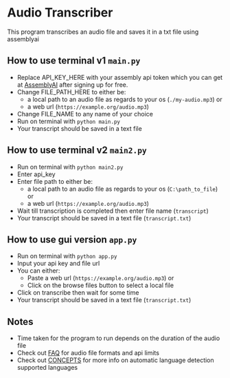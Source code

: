 # Audio Transcriber

This program transcribes an audio file and saves it in a txt file using assemblyai

## How to use terminal v1 `main.py`

- Replace API_KEY_HERE with your assembly api token which you can get at [AssemblyAI](https://www.assemblyai.com) after signing up for free.
- Change FILE_PATH_HERE to either be:
  - a local path to an audio file as regards to your os (`./my-audio.mp3`) or
  - a web url (`https://example.org/audio.mp3`)
- Change FILE_NAME to any name of your choice
- Run on terminal with `python main.py`
- Your transcript should be saved in a text file

## How to use terminal v2 `main2.py`

- Run on terminal with `python main2.py`
- Enter api_key
- Enter file path to either be:
  - a local path to an audio file as regards to your os (`C:\path_to_file`) or
  - a web url (`https://example.org/audio.mp3`)
- Wait till transcription is completed then enter file name (`transcript`)
- Your transcript should be saved in a text file (`transcript.txt`)

## How to use gui version `app.py`

- Run on terminal with `python app.py`
- Input your api key and file url
- You can either:
  - Paste a web url (`https://example.org/audio.mp3`) or
  - Click on the browse files button to select a local file
- Click on transcribe then wait for some time
- Your transcript should be saved in a text file (`transcript.txt`)

## Notes

- Time taken for the program to run depends on the duration of the audio file
- Check out [FAQ](https://www.assemblyai.com/docs/Concepts/faq) for audio file formats and api limits
- Check out [CONCEPTS](https://www.assemblyai.com/docs/models/speech-recognition#automatic-language-detection) for more info on automatic language detection supported languages
